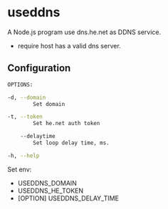# useddns

A Node.js program use dns.he.net as DDNS service.

- require host has a valid dns server.

## Configuration

```sh
OPTIONS:

-d, --domain
        Set domain

-t, --token
        Set he.net auth token

    --delaytime
        Set loop delay time, ms.

-h, --help
```

Set env:

- USEDDNS_DOMAIN
- USEDDNS_HE_TOKEN
- [OPTION] USEDDNS_DELAY_TIME
